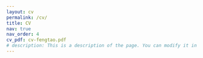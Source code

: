 ```yaml
---
layout: cv
permalink: /cv/
title: CV
nav: true
nav_order: 4
cv_pdf: cv-fengtao.pdf
# description: This is a description of the page. You can modify it in 'pages/_cv.md'. You can also change or remove the top pdf download button.
---
```

